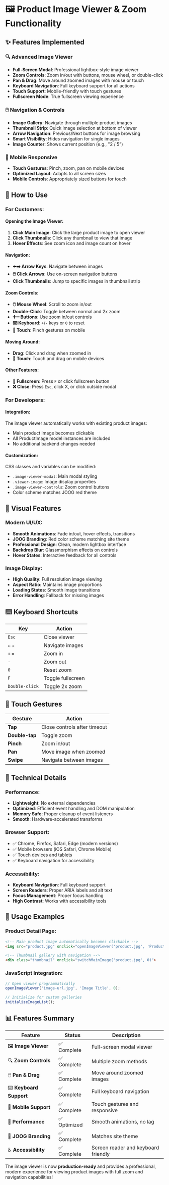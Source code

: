 # 🖼️ **Product Image Viewer & Zoom Functionality**

## ✨ **Features Implemented**

### **🔍 Advanced Image Viewer**
- **Full-Screen Modal**: Professional lightbox-style image viewer
- **Zoom Controls**: Zoom in/out with buttons, mouse wheel, or double-click
- **Pan & Drag**: Move around zoomed images with mouse or touch
- **Keyboard Navigation**: Full keyboard support for all actions
- **Touch Support**: Mobile-friendly with touch gestures
- **Fullscreen Mode**: True fullscreen viewing experience

### **🖱️ Navigation & Controls**
- **Image Gallery**: Navigate through multiple product images
- **Thumbnail Strip**: Quick image selection at bottom of viewer
- **Arrow Navigation**: Previous/Next buttons for image browsing
- **Smart Visibility**: Hides navigation for single images
- **Image Counter**: Shows current position (e.g., "2 / 5")

### **📱 Mobile Responsive**
- **Touch Gestures**: Pinch, zoom, pan on mobile devices
- **Optimized Layout**: Adapts to all screen sizes
- **Mobile Controls**: Appropriately sized buttons for touch

## 🎯 **How to Use**

### **For Customers:**

#### **Opening the Image Viewer:**
1. **Click Main Image**: Click the large product image to open viewer
2. **Click Thumbnails**: Click any thumbnail to view that image
3. **Hover Effects**: See zoom icon and image count on hover

#### **Navigation:**
- **⬅️➡️ Arrow Keys**: Navigate between images
- **🖱️ Click Arrows**: Use on-screen navigation buttons
- **Click Thumbnails**: Jump to specific images in thumbnail strip

#### **Zoom Controls:**
- **🖱️ Mouse Wheel**: Scroll to zoom in/out
- **Double-Click**: Toggle between normal and 2x zoom
- **➕➖ Buttons**: Use zoom in/out controls
- **⌨️ Keyboard**: `+`/`-` keys or `0` to reset
- **📱 Touch**: Pinch gestures on mobile

#### **Moving Around:**
- **Drag**: Click and drag when zoomed in
- **📱 Touch**: Touch and drag on mobile devices

#### **Other Features:**
- **🔲 Fullscreen**: Press `F` or click fullscreen button
- **❌ Close**: Press `Esc`, click X, or click outside modal

### **For Developers:**

#### **Integration:**
The image viewer automatically works with existing product images:
- Main product image becomes clickable
- All ProductImage model instances are included
- No additional backend changes needed

#### **Customization:**
CSS classes and variables can be modified:
- `.image-viewer-modal`: Main modal styling
- `.viewer-image`: Image display properties  
- `.image-viewer-controls`: Zoom control buttons
- Color scheme matches JOOG red theme

## 🎨 **Visual Features**

### **Modern UI/UX:**
- **Smooth Animations**: Fade in/out, hover effects, transitions
- **JOOG Branding**: Red color scheme matching site theme
- **Professional Design**: Clean, modern lightbox interface
- **Backdrop Blur**: Glassmorphism effects on controls
- **Hover States**: Interactive feedback for all controls

### **Image Display:**
- **High Quality**: Full resolution image viewing
- **Aspect Ratio**: Maintains image proportions
- **Loading States**: Smooth image transitions
- **Error Handling**: Fallback for missing images

## ⌨️ **Keyboard Shortcuts**

| Key | Action |
|-----|---------|
| `Esc` | Close viewer |
| `←` `→` | Navigate images |
| `+` `=` | Zoom in |
| `-` | Zoom out |
| `0` | Reset zoom |
| `F` | Toggle fullscreen |
| `Double-click` | Toggle 2x zoom |

## 📱 **Touch Gestures**

| Gesture | Action |
|---------|---------|
| **Tap** | Close controls after timeout |
| **Double-tap** | Toggle zoom |
| **Pinch** | Zoom in/out |
| **Pan** | Move image when zoomed |
| **Swipe** | Navigate between images |

## 🔧 **Technical Details**

### **Performance:**
- **Lightweight**: No external dependencies
- **Optimized**: Efficient event handling and DOM manipulation
- **Memory Safe**: Proper cleanup of event listeners
- **Smooth**: Hardware-accelerated transforms

### **Browser Support:**
- ✅ Chrome, Firefox, Safari, Edge (modern versions)
- ✅ Mobile browsers (iOS Safari, Chrome Mobile)
- ✅ Touch devices and tablets
- ✅ Keyboard navigation for accessibility

### **Accessibility:**
- **Keyboard Navigation**: Full keyboard support
- **Screen Readers**: Proper ARIA labels and alt text
- **Focus Management**: Proper focus handling
- **High Contrast**: Works with accessibility tools

## 🚀 **Usage Examples**

### **Product Detail Page:**
```html
<!-- Main product image automatically becomes clickable -->
<img src="product.jpg" onclick="openImageViewer('product.jpg', 'Product Name', 0)">

<!-- Thumbnail gallery with navigation -->
<div class="thumbnail" onclick="switchMainImage('product.jpg', 0)">
```

### **JavaScript Integration:**
```javascript
// Open viewer programmatically
openImageViewer('image-url.jpg', 'Image Title', 0);

// Initialize for custom galleries
initializeImageList();
```

## 📊 **Features Summary**

| Feature | Status | Description |
|---------|---------|-------------|
| 🖼️ **Image Viewer** | ✅ Complete | Full-screen modal viewer |
| 🔍 **Zoom Controls** | ✅ Complete | Multiple zoom methods |
| 🖱️ **Pan & Drag** | ✅ Complete | Move around zoomed images |
| ⌨️ **Keyboard Support** | ✅ Complete | Full keyboard navigation |
| 📱 **Mobile Support** | ✅ Complete | Touch gestures and responsive |
| 🏃 **Performance** | ✅ Optimized | Smooth animations, no lag |
| 🎨 **JOOG Branding** | ✅ Complete | Matches site theme |
| ♿ **Accessibility** | ✅ Complete | Screen reader and keyboard friendly |

The image viewer is now **production-ready** and provides a professional, modern experience for viewing product images with full zoom and navigation capabilities!